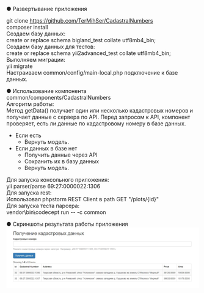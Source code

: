 ● Развертывание приложения

git clone https://github.com/TerMihSer/CadastralNumbers  
composer install  
Создаем базу данных:  
create or replace schema bigland_test collate utf8mb4_bin;  
Создаем базу данных для тестов:  
create or replace schema yii2advanced_test collate utf8mb4_bin;  
Выполняем миграции:  
yii migrate  
Настраиваем common/config/main-local.php подключение к базе данных.

● Использование компонента  
common/components/CadastralNumbers  
Алгоритм работы:  
Метод getData() получает один или несколько кадастровых
номеров и получает данные с сервера по API.
Перед запросом к API, компонент проверяет, есть ли данные по кадастровому
номеру в базе данных.
* Если есть 
    * Вернуть модель.
* Если данных в базе нет
    * Получить данные через API
    * Сохранить их в базу данных
    * Вернуть модель.

Для запуска консольного приложения:  
yii parser/parse 69:27:0000022:1306  
Для запуска rest:  
Использовал phpstorm REST Client в path GET "/plots/{id}"  
Для запуска теста парсера:  
vendor\bin\codecept run -- -c common


● Скриншоты результата работы приложения
![Иллюстрация к проекту](screenshots/result.jpg)

